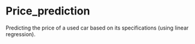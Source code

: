 # Price_prediction



Predicting the price of a used car based on its specifications (using linear regression).
